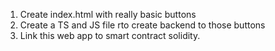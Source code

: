 1. Create index.html with really basic buttons
2. Create a TS and JS file rto create backend to those buttons
3. Link this web app to smart contract solidity.
